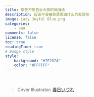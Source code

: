 ```yaml
---
title: 那些不愿告诉大家的悄悄话
description: 应该不会被目录爬虫什么的发现吧
image: Lazy Joyful Blue.png
categories:
    - aaa
comments: false
license: false
toc: true
readingTime: true
# Badge style
style:
    background: "#7F2874"
    color: "#FFFFFF"
---
```


<br>

> Cover Illustrator: [春日いづれ](https://www.pixiv.net/users/755446 "Pixiv")
